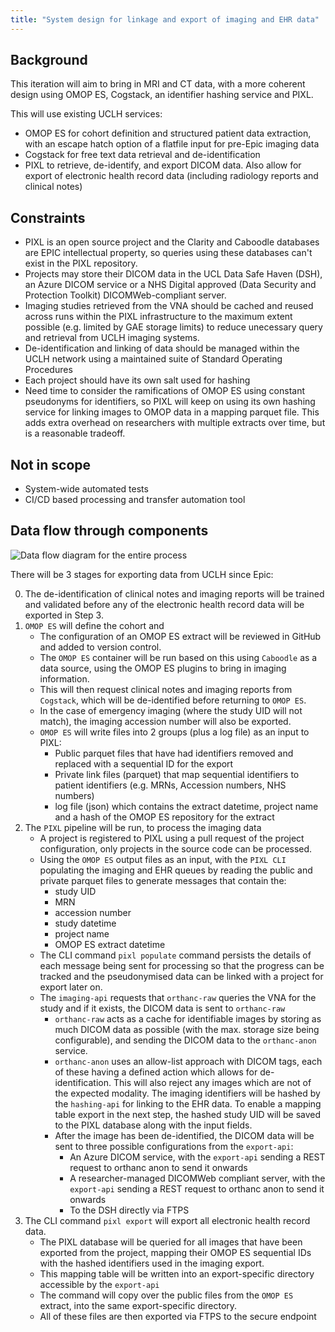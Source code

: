 ```yaml
---
title: "System design for linkage and export of imaging and EHR data"
---
```


## Background

This iteration will aim to bring in MRI and CT data, with a more coherent design using OMOP ES, Cogstack, an identifier hashing service and PIXL.

This will use existing UCLH services:

- OMOP ES for cohort definition and structured patient data extraction, with an escape hatch option of a flatfile input for pre-Epic imaging data
- Cogstack for free text data retrieval and de-identification
- PIXL to retrieve, de-identify, and export DICOM data. Also allow for export of electronic health record data (including radiology reports and clinical notes)

## Constraints

- PIXL is an open source project and the Clarity and Caboodle databases are EPIC intellectual property, so queries using these databases can't exist
  in the PIXL repository.
- Projects may store their DICOM data in the UCL Data Safe Haven (DSH), an Azure DICOM service or a NHS Digital approved (Data Security and Protection Toolkit) DICOMWeb-compliant server.
- Imaging studies retrieved from the VNA should be cached and reused across runs within the PIXL infrastructure to the maximum extent possible (e.g. limited by GAE storage limits) to reduce unecessary query and retrieval from UCLH imaging systems.
- De-identification and linking of data should be managed within the UCLH network using a maintained suite of Standard Operating Procedures
- Each project should have its own salt used for hashing
- Need time to consider the ramifications of OMOP ES using constant pseudonyms for identifiers,
  so PIXL will keep on using its own hashing service for linking images to OMOP data in a mapping parquet file.
  This adds extra overhead on researchers with multiple extracts over time, but is a reasonable tradeoff.

## Not in scope

- System-wide automated tests
- CI/CD based processing and transfer automation tool

## Data flow through components

![Data flow diagram for the entire process](../diagrams/voxl.drawio.png)

There will be 3 stages for exporting data from UCLH since Epic:

0. The de-identification of clinical notes and imaging reports will be trained and validated before any of the electronic health record data will
   be exported in Step 3.
1. `OMOP ES` will define the cohort and
   - The configuration of an OMOP ES extract will be reviewed in GitHub and added to version control.
   - The `OMOP ES` container will be run based on this using `Caboodle` as a data source, using the OMOP ES plugins to bring in imaging information.
   - This will then request clinical notes and imaging reports from `Cogstack`, which will be de-identified before returning to `OMOP ES`.
   - In the case of emergency imaging (where the study UID will not match), the imaging accession number will also be exported.
   - `OMOP ES` will write files into 2 groups (plus a log file) as an input to PIXL:
      - Public parquet files that have had identifiers removed and replaced with a sequential ID for the export
      - Private link files (parquet) that map sequential identifiers to patient identifiers (e.g. MRNs, Accession numbers, NHS numbers)
      - log file (json) which contains the extract datetime, project name and a hash of the OMOP ES repository for the extract
2. The `PIXL` pipeline will be run, to process the imaging data
   - A project is registered to PIXL using a pull request of the project configuration, only projects in the source code can be processed.
   - Using the `OMOP ES` output files as an input, with the `PIXL CLI` populating the imaging and EHR queues by reading the public and private
     parquet files to generate messages that contain the:
     - study UID
     - MRN
     - accession number
     - study datetime
     - project name
     - OMOP ES extract datetime
   - The CLI command `pixl populate` command persists the details of each message being sent for processing so that the progress can be tracked and
     the pseudonymised data can be linked with a project for export later on.
   - The `imaging-api` requests that `orthanc-raw` queries the VNA for the study and if it exists, the DICOM data is sent to `orthanc-raw`
     - `orthanc-raw` acts as a cache for identifiable images by storing as much DICOM data as possible (with the max. storage size being configurable), and sending the DICOM data to
       the `orthanc-anon` service.
     - `orthanc-anon` uses an allow-list approach with DICOM tags, each of these having a defined action which allows for de-identification.
       This will also reject any images which are not of the expected modality.
       The imaging identifiers will be hashed by the `hashing-api` for linking to the EHR data.
       To enable a mapping table export in the next step, the hashed study UID will be saved to the PIXL database along with the input fields.
     - After the image has been de-identified, the DICOM data will be sent to three possible configurations from the `export-api`:
       - An Azure DICOM service, with the `export-api` sending a REST request to orthanc anon to send it onwards
       - A researcher-managed DICOMWeb compliant server, with the `export-api` sending a REST request to orthanc anon to send it onwards
       - To the DSH directly via FTPS
3. The CLI command `pixl export` will export all electronic health record data.
   - The PIXL database will be queried for all images that have been exported from the project,
     mapping their OMOP ES sequential IDs with the hashed identifiers used in the imaging export.
   - This mapping table will be written into an export-specific directory accessible by the `export-api`
   - The command will copy over the public files from the `OMOP ES` extract, into the same export-specific directory.
   - All of these files are then exported via FTPS to the secure endpoint
